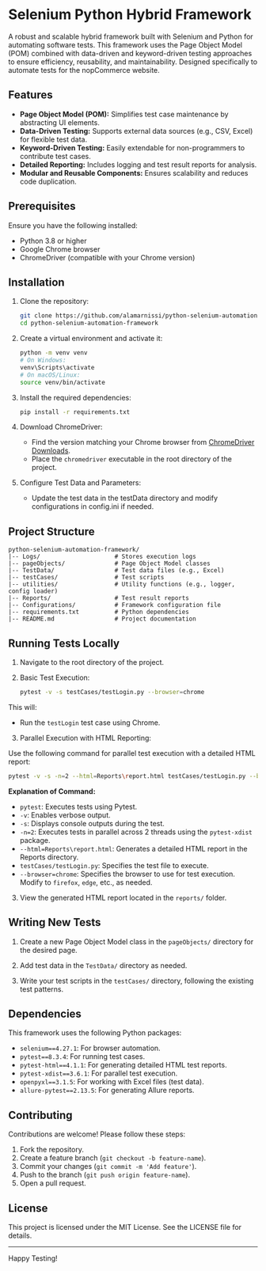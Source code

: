 # Selenium Python Hybrid Framework

A robust and scalable hybrid framework built with Selenium and Python for automating software tests. This framework uses the Page Object Model (POM) combined with data-driven and keyword-driven testing approaches to ensure efficiency, reusability, and maintainability. Designed specifically to automate tests for the nopCommerce website.

## Features

- **Page Object Model (POM):** Simplifies test case maintenance by abstracting UI elements.
- **Data-Driven Testing:** Supports external data sources (e.g., CSV, Excel) for flexible test data.
- **Keyword-Driven Testing:** Easily extendable for non-programmers to contribute test cases.
- **Detailed Reporting:** Includes logging and test result reports for analysis.
- **Modular and Reusable Components:** Ensures scalability and reduces code duplication.

## Prerequisites

Ensure you have the following installed:

- Python 3.8 or higher
- Google Chrome browser
- ChromeDriver (compatible with your Chrome version)

## Installation

1. Clone the repository:

   ```bash
   git clone https://github.com/alamarnissi/python-selenium-automation-framework.git
   cd python-selenium-automation-framework
   ```

2. Create a virtual environment and activate it:

   ```bash
   python -m venv venv
   # On Windows:
   venv\Scripts\activate
   # On macOS/Linux:
   source venv/bin/activate
   ```

3. Install the required dependencies:

   ```bash
   pip install -r requirements.txt
   ```

4. Download ChromeDriver:

   - Find the version matching your Chrome browser from [ChromeDriver Downloads](https://sites.google.com/chromium.org/driver/).
   - Place the `chromedriver` executable in the root directory of the project.

5. Configure Test Data and Parameters: 
   - Update the test data in the testData directory and modify configurations in config.ini if needed.

## Project Structure

```plaintext
python-selenium-automation-framework/
|-- Logs/                     # Stores execution logs
|-- pageObjects/              # Page Object Model classes
|-- TestData/                 # Test data files (e.g., Excel)
|-- testCases/                # Test scripts
|-- utilities/                # Utility functions (e.g., logger, config loader)
|-- Reports/                  # Test result reports
|-- Configurations/           # Framework configuration file
|-- requirements.txt          # Python dependencies
|-- README.md                 # Project documentation
```

## Running Tests Locally

1. Navigate to the root directory of the project.

2. Basic Test Execution:

   ```bash
   pytest -v -s testCases/testLogin.py --browser=chrome
   ```
This will:
   - Run the `testLogin` test case using Chrome.

3. Parallel Execution with HTML Reporting:

Use the following command for parallel test execution with a detailed HTML report:
   ```bash
   pytest -v -s -n=2 --html=Reports\report.html testCases/testLogin.py --browser=chrome
   ```
**Explanation of Command:**
   - `pytest`: Executes tests using Pytest.
   - `-v`: Enables verbose output.
   - `-s`: Displays console outputs during the test.
   - `-n=2`: Executes tests in parallel across 2 threads using the `pytest-xdist` package.
   - `--html=Reports\report.html`: Generates a detailed HTML report in the Reports directory.
   - `testCases/testLogin.py`: Specifies the test file to execute.
   - `--browser=chrome`: Specifies the browser to use for test execution. Modify to `firefox`, `edge`, etc., as needed.

3. View the generated HTML report located in the `reports/` folder.

## Writing New Tests

1. Create a new Page Object Model class in the `pageObjects/` directory for the desired page.

2. Add test data in the `TestData/` directory as needed.

3. Write your test scripts in the `testCases/` directory, following the existing test patterns.

## Dependencies

This framework uses the following Python packages:

   - `selenium==4.27.1`: For browser automation.
   - `pytest==8.3.4`: For running test cases.
   - `pytest-html==4.1.1`: For generating detailed HTML test reports.
   - `pytest-xdist==3.6.1`: For parallel test execution.
   - `openpyxl==3.1.5`: For working with Excel files (test data).
   - `allure-pytest==2.13.5`: For generating Allure reports.

## Contributing

Contributions are welcome! Please follow these steps:

1. Fork the repository.
2. Create a feature branch (`git checkout -b feature-name`).
3. Commit your changes (`git commit -m 'Add feature'`).
4. Push to the branch (`git push origin feature-name`).
5. Open a pull request.

## License

This project is licensed under the MIT License. See the LICENSE file for details.

---

Happy Testing!
